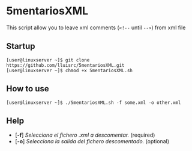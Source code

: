 # 5mentariosXML
This script allow you to leave xml comments (`<!--` until `-->`) from xml file

## Startup
```
[user@linuxserver ~]$ git clone https://github.com/lluisrc/5mentariosXML.git
[user@linuxserver ~]$ chmod +x 5mentariosXML.sh
```

## How to use
```
[user@linuxserver ~]$ ./5mentariosXML.sh -f some.xml -o other.xml
```
## Help
- [**-f**] *Selecciona el fichero .xml a descomentar.* (required)
- [**-o**] *Selecciona la salida del fichero descomentado.* (optional)
